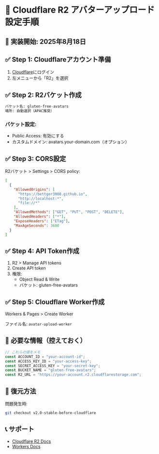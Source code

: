 # 🚀 Cloudflare R2 アバターアップロード設定手順

## 📅 実装開始: 2025年8月18日

## ✅ Step 1: Cloudflareアカウント準備

1. [Cloudflare](https://dash.cloudflare.com/)にログイン
2. 左メニューから「R2」を選択

## ✅ Step 2: R2バケット作成

```bash
バケット名: gluten-free-avatars
場所: 自動選択（APAC推奨）
```

### バケット設定:
- Public Access: 有効にする
- カスタムドメイン: avatars.your-domain.com（オプション）

## ✅ Step 3: CORS設定

R2バケット > Settings > CORS policy:

```json
[
  {
    "AllowedOrigins": [
      "https://bettger3000.github.io",
      "http://localhost:*",
      "file://*"
    ],
    "AllowedMethods": ["GET", "PUT", "POST", "DELETE"],
    "AllowedHeaders": ["*"],
    "ExposeHeaders": ["ETag"],
    "MaxAgeSeconds": 3600
  }
]
```

## ✅ Step 4: API Token作成

1. R2 > Manage API tokens
2. Create API token
3. 権限:
   - Object Read & Write
   - バケット: gluten-free-avatars

## ✅ Step 5: Cloudflare Worker作成

Workers & Pages > Create Worker

ファイル名: `avatar-upload-worker`

## 📝 必要な情報（控えておく）

```javascript
// これらの値をメモ
const ACCOUNT_ID = "your-account-id";
const ACCESS_KEY_ID = "your-access-key";  
const SECRET_ACCESS_KEY = "your-secret-key";
const BUCKET_NAME = "gluten-free-avatars";
const R2_URL = "https://your-account.r2.cloudflarestorage.com";
```

## 🔄 復元方法

問題発生時:
```bash
git checkout v2.0-stable-before-cloudflare
```

## 📞 サポート

- [Cloudflare R2 Docs](https://developers.cloudflare.com/r2/)
- [Workers Docs](https://developers.cloudflare.com/workers/)